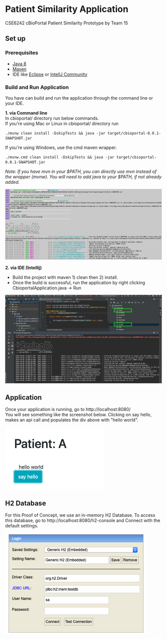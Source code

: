 # Patient Similarity Application

CSE6242 cBioPortal Patient Similarity Prototype by Team 15

## Set up

### Prerequisites
* [Java 8](https://www.java.com/en/download/help/download_options.xml)
* [Maven](https://maven.apache.org/install.html)
* IDE like [Eclipse](https://www.eclipse.org/downloads) or [IntellJ Community](https://www.jetbrains.com/idea/download)
 
### Build and Run Application

You have can build and run the application through the command line or your IDE.

**1. via Command line**  
In cbioportal/ directory run below commands.  
If you're using Mac or Linux in cbioportal/ directory run  
```
./mvnw clean install -DskipTests && java -jar target/cbioportal-0.0.1-SNAPSHOT.jar
```
If you're using Windows, use the cmd maven wrapper.
```
./mvnw.cmd clean install -DskipTests && java -jar target/cbioportal-0.0.1-SNAPSHOT.jar
```
*Note: If you have mvn in your $PATH, you can directly use mvn instead of the wrapper (mvnw).
You will need to add java to your $PATH, if not already added.*

![command line build run](readme_img/cl_build_run.png)

**2. via IDE (Intellij)**

 - Build the project with maven 1) clean then 2) install.
 - Once the build is successful, run the application by right clicking CbioportalApplication.java -> Run

![intellij build run](readme_img/intellij_build_run.png)


## Application

Once your application is running, go to http://localhost:8080/   
You will see something like the screenshot below. Clicking on say hello, makes an api call and populates the div above with "hello world".

![hello world](readme_img/hello_world.png)

## H2 Database

For this Proof of Concept, we use an in-memory H2 Database. To access this database, go to http://localhost:8080/h2-console
and Connect with the default settings.

![h2db](readme_img/h2db.png)


